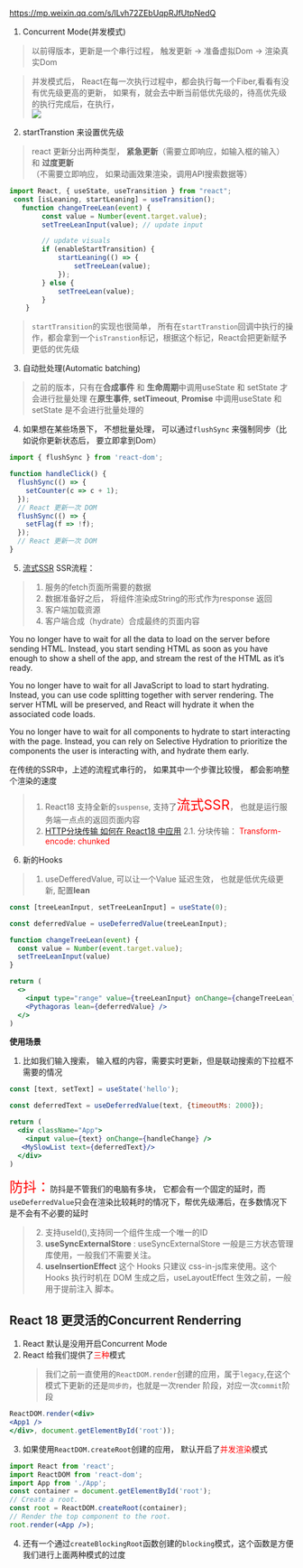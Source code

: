 https://mp.weixin.qq.com/s/lLvh72ZEbUqpRJfUtpNedQ
1. Concurrent Mode(并发模式)
> 以前得版本，更新是一个串行过程， 触发更新 -> 准备虚拟Dom -> 渲染真实Dom

> 并发模式后， React在每一次执行过程中，都会执行每一个Fiber,看看有没有优先级更高的更新，
如果有，就会去中断当前低优先级的，待高优先级的执行完成后，在执行，  
![](https://mmbiz.qpic.cn/mmbiz_jpg/Zf3Qju4se7th3ARn1mIdpyJHFfmxnZD7ABeamZ9VnN6K5Wsq4YdzT5VGQjKmZlIP9UgNSvWs6bv6jCUiaGJOauA/640?wx_fmt=jpeg&wxfrom=5&wx_lazy=1&wx_co=1)

2. startTranstion 来设置优先级
> react 更新分出两种类型， **紧急更新**（需要立即响应，如输入框的输入） 和 **过度更新**（不需要立即响应， 如果动画效果渲染，调用API搜索数据等）
```jsx
import React, { useState, useTransition } from "react";
 const [isLeaning, startLeaning] = useTransition();
   function changeTreeLean(event) {
        const value = Number(event.target.value);
        setTreeLeanInput(value); // update input

        // update visuals
        if (enableStartTransition) {
            startLeaning(() => {
                setTreeLean(value);
            });
        } else {
            setTreeLean(value);
        }
    }
```
> `startTransition`的实现也很简单， 所有在`startTranstion`回调中执行的操作，都会拿到一个`isTranstion`标记，根据这个标记，React会把更新赋予更低的优先级
> 
3. 自动批处理(Automatic batching)
> 之前的版本，只有在**合成事件** 和 **生命周期**中调用useState 和 setState 才会进行批量处理
> 在**原生事件**, **setTimeout**, **Promise** 中调用useState 和 setState 是不会进行批量处理的

4. 如果想在某些场景下， 不想批量处理， 可以通过`flushSync` 来强制同步（比如说你更新状态后， 要立即拿到Dom）
```jsx
import { flushSync } from 'react-dom';

function handleClick() {
  flushSync(() => {
    setCounter(c => c + 1);
  });
  // React 更新一次 DOM
  flushSync(() => {
    setFlag(f => !f);
  });
  // React 更新一次 DOM
}
```

5. [流式SSR](https://github.com/reactwg/react-18/discussions/37)
SSR流程：
> 1. 服务的fetch页面所需要的数据
> 2. 数据准备好之后， 将组件渲染成String的形式作为response 返回
> 3. 客户端加载资源
> 4. 客户端合成（hydrate）合成最终的页面内容

You no longer have to wait for all the data to load on the server before sending HTML. Instead, you start sending HTML as soon as you have enough to show a shell of the app, and stream the rest of the HTML as it’s ready.

You no longer have to wait for all JavaScript to load to start hydrating. Instead, you can use code splitting together with server rendering. The server HTML will be preserved, and React will hydrate it when the associated code loads.

You no longer have to wait for all components to hydrate to start interacting with the page. Instead, you can rely on Selective Hydration to prioritize the components the user is interacting with, and hydrate them early.

在传统的SSR中，上述的流程式串行的， 如果其中一个步骤比较慢， 都会影响整个渲染的速度
> 1. React18 支持全新的`suspense`, 支持了<font size=5 color="red">流式SSR</font>， 也就是运行服务端一点点的返回页面内容
> 2. [HTTP分块传输 如何在 React18 中应用](https://mp.weixin.qq.com/s/1QZ37jf_6av1i_ESTPvfaQ)
> 2.1. 分块传输： <font color=red>Transform-encode: chunked</font>

6. 新的Hooks
> 1. useDefferedValue, 可以让一个Value 延迟生效， 也就是低优先级更新, 配置**lean**
```jsx
const [treeLeanInput, setTreeLeanInput] = useState(0);

const deferredValue = useDeferredValue(treeLeanInput);

function changeTreeLean(event) {
  const value = Number(event.target.value);
  setTreeLeanInput(value)
}

return (
  <>
    <input type="range" value={treeLeanInput} onChange={changeTreeLean} />
    <Pythagoras lean={deferredValue} />
  </>
)
```
**使用场景**
1. 比如我们输入搜索， 输入框的内容，需要实时更新，但是联动搜索的下拉框不需要的情况
```jsx
const [text, setText] = useState('hello');

const deferredText = useDeferredValue(text, {timeoutMs: 2000});

return (
  <div className="App">
    <input value={text} onChange={handleChange} />
   <MySlowList text={deferredText}/>
  </div>
)
```
<font size=5 color="red">防抖：</font>防抖是不管我们的电脑有多块， 它都会有一个固定的延时，而`useDeferredValue`只会在渲染比较耗时的情况下，帮优先级滞后，在多数情况下是不会有不必要的延时


> 2. 支持useId(),支持同一个组件生成一个唯一的ID
> 3. **useSyncExternalStore** : useSyncExternalStore 一般是三方状态管理库使用，一般我们不需要关注。
> 4. **useInsertionEffect** 这个 Hooks 只建议 css-in-js库来使用。这个 Hooks 执行时机在 DOM 生成之后，useLayoutEffect 生效之前，一般用于提前注入 脚本。


## React 18 更灵活的Concurrent Renderring

1. React 默认是没用开启Concurrent Mode 
2. React 给我们提供了<font color="red">三种</font>模式
   > 我们之前一直使用的`ReactDOM.render`创建的应用，属于`legacy`,在这个模式下更新的还是`同步的`，也就是一次render 阶段，对应一次`commit`阶段
  ```jsx
  ReactDOM.render(<div>
  <App1 />
</div>, document.getElementById('root'));
  ```
3. 如果使用`ReactDOM.createRoot`创建的应用， 默认开启了<font color="red">并发渲染</font>模式
```jsx
import React from 'react';
import ReactDOM from 'react-dom';
import App from './App';
const container = document.getElementById('root');
// Create a root.
const root = ReactDOM.createRoot(container);
// Render the top component to the root.
root.render(<App />);
```
4. 还有一个通过`createBlockingRoot`函数创建的`blocking`模式，这个函数是方便我们进行上面两种模式的过度